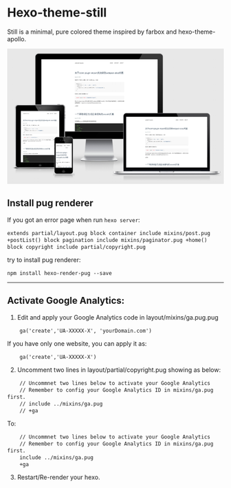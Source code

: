 # Hexo-theme-still

Still is a minimal, pure colored theme inspired by farbox and hexo-theme-apollo.

![preview](https://raw.githubusercontent.com/JeremyFan/static/images/still.png)

## Install pug renderer

If you got an error page when run `hexo server`:

```
extends partial/layout.pug block container include mixins/post.pug +postList() block pagination include mixins/paginator.pug +home() block copyright include partial/copyright.pug
```

try to install pug renderer:

```
npm install hexo-render-pug --save
```

---

## Activate Google Analytics:

1. Edit and apply your Google Analytics code in layout/mixins/ga.pug.pug

```
    ga('create','UA-XXXXX-X', 'yourDomain.com')
```

If you have only one website, you can apply it as:

```
    ga('create','UA-XXXXX-X')
```

2. Uncomment two lines in layout/partial/copyright.pug showing as below:

```
    // Uncommnet two lines below to activate your Google Analytics
	// Remember to config your Google Analytics ID in mixins/ga.pug first.
	// include ../mixins/ga.pug
	// +ga
```

To:

```
    // Uncommnet two lines below to activate your Google Analytics
	// Remember to config your Google Analytics ID in mixins/ga.pug first.
	include ../mixins/ga.pug
	+ga
```

3. Restart/Re-render your hexo.
